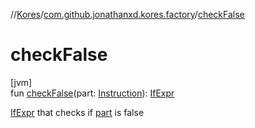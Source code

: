 //[Kores](../../index.md)/[com.github.jonathanxd.kores.factory](index.md)/[checkFalse](check-false.md)

# checkFalse

[jvm]\
fun [checkFalse](check-false.md)(part: [Instruction](../com.github.jonathanxd.kores/-instruction/index.md)): [IfExpr](../com.github.jonathanxd.kores.base/-if-expr/index.md)

[IfExpr](../com.github.jonathanxd.kores.base/-if-expr/index.md) that checks if [part](check-false.md) is false
